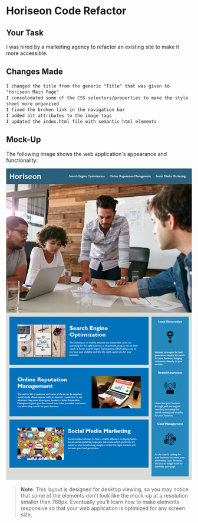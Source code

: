# Horiseon Code Refactor

## Your Task
I was hired by a marketing agency to refactor an existing site to make it more accessible.

## Changes Made

```
I changed the title from the generic "Title" that was given to "Horiseon Main Page"
I consolodated some of the CSS selectors/properties to make the style sheet more organzied
I fixed the broken link in the navigation bar
I added alt attributes to the image tags
I updated the index.html file with semantic html elements
```

## Mock-Up
The following image shows the web application's appearance and functionality:

![The Horiseon webpage includes a navigation bar, a header image, and cards with text and images at the bottom of the page.](./Assets/01-html-css-git-homework-demo.png)

> **Note**: This layout is designed for desktop viewing, so you may notice that some of the elements don't look like the mock-up at a resolution smaller than 768px. Eventually you'll learn how to make elements responsive so that your web application is optimized for any screen size.
